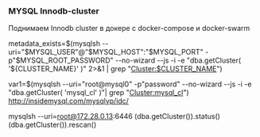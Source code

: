 ### MYSQL Innodb-cluster
Поднимаем Innodb cluster в докере с docker-compose и docker-swarm


metadata_exists=$(mysqlsh --uri="$MYSQL_USER"@"$MYSQL_HOST":"$MYSQL_PORT" -p"$MYSQL_ROOT_PASSWORD" --no-wizard --js -i -e "dba.getCluster( '${CLUSTER_NAME}' )" 2>&1 | grep "<Cluster:$CLUSTER_NAME>")


var1=$(mysqlsh --uri="root@mysql0" -p"password" --no-wizard --js -i -e  "dba.getCluster( 'mysql_cl' )"| grep "<Cluster:mysql_cl>")
http://insidemysql.com/mysqlvp/idc/


mysqlsh --uri=root@172.28.0.13:6446
(dba.getCluster()).status()
(dba.getCluster()).rescan()